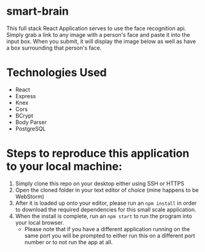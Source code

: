 # smart-brain

This full stack React Application serves to use the face recognition api. Simply grab a link to any image with a person's face and paste it into the input box. When you submit, it will display the image below as well as have a box surrounding that person's face. 


# Technologies Used

- React
- Express
- Knex
- Cors
- BCrypt
- Body Parser
- PostgreSQL

# Steps to reproduce this application to your local machine:
1. Simply clone this repo on your desktop either using SSH or HTTPS
2. Open the cloned folder in your text editor of choice (mine happens to be WebStorm)
3. After it is loaded up onto your editor, please run an ```npm install``` in order to download the required dependencies for this small scale application.
4. When the install is complete, run an ```npm start``` to run the program into your local browser.
     - Please note that if you have a different application running on the same port you will be prompted to either run this on a different port number or to not run the app at all.
